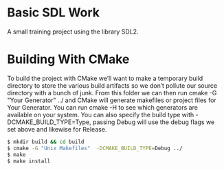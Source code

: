 # Basic SDL Work

A small training project using the library SDL2.

# Building With CMake

To build the project with CMake we’ll want to make a temporary build directory to store the various build artifacts so we don’t pollute our source directory with a bunch of junk. From this folder we can then run cmake -G "Your Generator" ../ and CMake will generate makefiles or project files for Your Generator. You can run cmake -H to see which generators are available on your system. You can also specify the build type with -DCMAKE_BUILD_TYPE=Type, passing Debug will use the debug flags we set above and likewise for Release.

```sh
$ mkdir build && cd build
$ cmake -G "Unix Makefiles"  -DCMAKE_BUILD_TYPE=Debug ../
$ make
$ make install
```
